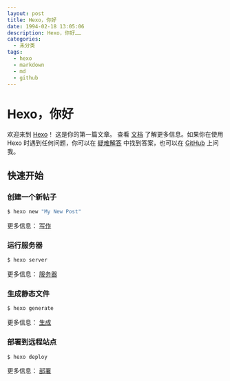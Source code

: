 ```yaml
---
layout: post
title: Hexo，你好
date: 1994-02-18 13:05:06
description: Hexo，你好……
categories: 
  - 未分类
tags: 
  - hexo
  - markdown
  - md
  - github
---
```

# Hexo，你好

欢迎来到 [Hexo](https://hexo.io/)！ 这是你的第一篇文章。 查看 [文档](https://hexo.io/docs/) 了解更多信息。如果你在使用 Hexo 时遇到任何问题，你可以在 [疑难解答](https://hexo.io/docs/troubleshooting.html) 中找到答案，也可以在 [GitHub](https://github.com/hexojs/hexo/issues) 上问我。

## 快速开始

### 创建一个新帖子

``` bash
$ hexo new "My New Post"
```

更多信息： [写作](https://hexo.io/docs/writing.html)

### 运行服务器

``` bash
$ hexo server
```

更多信息： [服务器](https://hexo.io/docs/server.html)

### 生成静态文件

``` bash
$ hexo generate
```

更多信息： [生成](https://hexo.io/docs/generating.html)

### 部署到远程站点

``` bash
$ hexo deploy
```

更多信息： [部署](https://hexo.io/docs/one-command-deployment.html)
